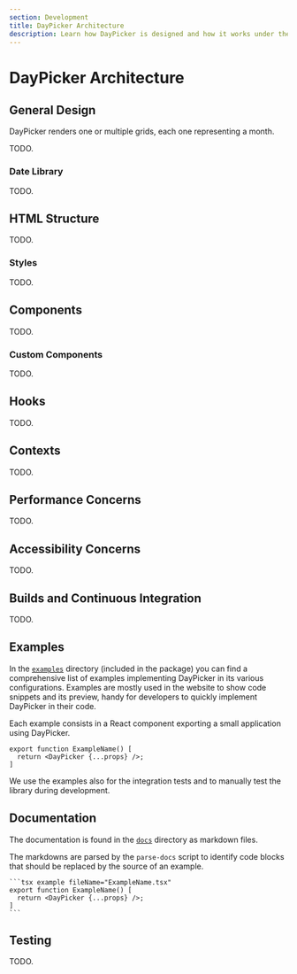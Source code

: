 ```yaml
---
section: Development
title: DayPicker Architecture
description: Learn how DayPicker is designed and how it works under the hood.
---
```


# DayPicker Architecture

## General Design

DayPicker renders one or multiple grids, each one representing a month.

TODO.

### Date Library

TODO.

## HTML Structure

TODO.

### Styles

TODO.

## Components

TODO.

### Custom Components

TODO.

## Hooks

TODO.

## Contexts

TODO.

## Performance Concerns

TODO.

## Accessibility Concerns

TODO.

## Builds and Continuous Integration

TODO.

## Examples

In the [`examples`](../examples) directory (included in the package) you can find a comprehensive list of examples implementing DayPicker in its various configurations.
Examples are mostly used in the website to show code snippets and its preview, handy for developers to quickly implement DayPicker in their code.

Each example consists in a React component exporting a small application using DayPicker.

```tsx fileName="ExampleName.tsx"
export function ExampleName() [
  return <DayPicker {...props} />;
]
```

We use the examples also for the integration tests and to manually test the library during development.

## Documentation

The documentation is found in the [`docs`](../docs) directory as markdown files.

The markdowns are parsed by the `parse-docs` script to identify code blocks that should be replaced by the source of an example.

````
```tsx example fileName="ExampleName.tsx"
export function ExampleName() [
  return <DayPicker {...props} />;
]
```
````

## Testing

TODO.
